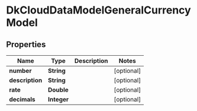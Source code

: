 
# DkCloudDataModelGeneralCurrencyModel

## Properties
Name | Type | Description | Notes
------------ | ------------- | ------------- | -------------
**number** | **String** |  |  [optional]
**description** | **String** |  |  [optional]
**rate** | **Double** |  |  [optional]
**decimals** | **Integer** |  |  [optional]



